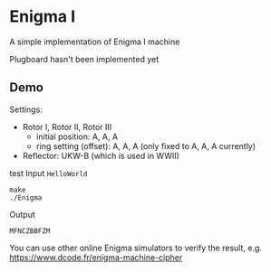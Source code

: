 # Enigma I
A simple implementation of Enigma I machine

Plugboard  hasn't been implemented yet

## Demo
Settings: 
* Rotor I, Rotor II, Rotor III
  * initial position: A, A, A
  * ring setting (offset): A, A, A (only fixed to A, A, A currently)
* Reflector: UKW-B (which is used in WWII)  

test Input `HelloWorld` 
```
make
./Enigma
```
Output
```
MFNCZBBFZM
```

You can use other online Enigma simulators to verify the result, e.g. https://www.dcode.fr/enigma-machine-cipher
